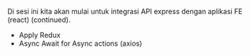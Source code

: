 Di sesi ini kita akan mulai untuk integrasi API express dengan aplikasi FE (react) (continued).

- Apply Redux
- Async Await for Async actions (axios)
